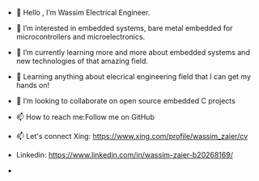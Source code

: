 - 👋 Hello , I’m Wassim Electrical Engineer.
- 👀 I’m interested in embedded systems, bare metal embedded for microcontrollers and microelectronics.
- 🌱 I’m currently learning more and more about embedded systems and new technologies of that amazing field.
- 🔭 Learning anything about elecrical engineering field that I can get my hands on!
- 💞️ I’m looking to collaborate on open source embedded C projects
- 📫 How to reach me:Follow me on GitHub 
- 📫 Let's connect Xing: https://www.xing.com/profile/wassim_zaier/cv

-  Linkedin: https://www.linkedin.com/in/wassim-zaier-b20268169/
-  

<!---
zaierw/zaierw is a ✨ special ✨ repository because its `README.md` (this file) appears on your GitHub profile.
You can click the Preview link to take a look at your changes.
--->
